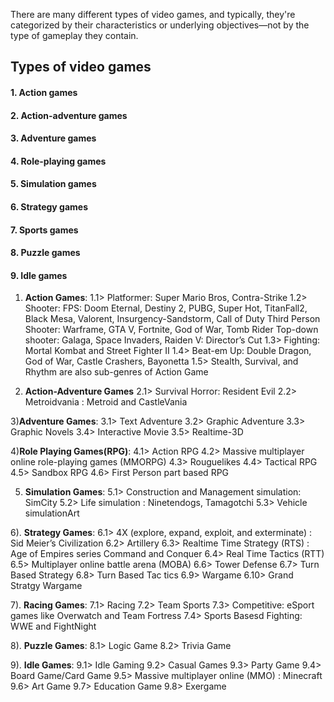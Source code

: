 There are many different types of video games, and typically, they're categorized by their characteristics or underlying objectives—not by the type of gameplay they contain.

## Types of video games

#### 1. Action games
#### 2. Action-adventure games
#### 3. Adventure games
#### 4. Role-playing games
#### 5. Simulation games
#### 6. Strategy games
#### 7. Sports games
#### 8. Puzzle games
#### 9. Idle games

1) **Action Games**:
1.1> Platformer: Super Mario Bros, Contra-Strike
1.2> Shooter: 
FPS: Doom Eternal, Destiny 2, PUBG, Super Hot, TitanFall2, Black Mesa, Valorent, Insurgency-Sandstorm, Call of Duty
Third Person Shooter: Warframe, GTA V, Fortnite, God of War, Tomb Rider
Top-down shooter: Galaga, Space Invaders, Raiden V: Director’s Cut
1.3> Fighting: Mortal Kombat and Street Fighter II 
1.4> Beat-em Up: Double Dragon, God of War, Castle Crashers, Bayonetta
1.5> Stealth, Survival, and Rhythm are also sub-genres of Action Game

2) **Action-Adventure Games**
2.1> Survival Horror: Resident Evil
2.2> Metroidvania : Metroid and CastleVania

3)**Adventure Games**:
3.1> Text Adventure
3.2> Graphic Adventure
3.3> Graphic Novels
3.4> Interactive Movie
3.5> Realtime-3D

4)**Role Playing Games(RPG)**:
4.1> Action RPG
4.2> Massive multiplayer online role-playing games (MMORPG)
4.3> Rouguelikes
4.4> Tactical RPG
4.5> Sandbox RPG
4.6> First Person part based RPG

5) **Simulation Games**:
5.1> Construction and Management simulation: SimCity
5.2> Life simulation : Ninetendogs, Tamagotchi
5.3> Vehicle simulationArt 

6). **Strategy Games**:
6.1> 4X (explore, expand, exploit, and exterminate) : Sid Meier’s Civilization 
6.2> Artillery
6.3> Realtime Time Strategy (RTS) : Age of Empires series Command and Conquer
6.4> Real Time Tactics (RTT)
6.5> Multiplayer online battle arena (MOBA)
6.6> Tower Defense
6.7> Turn Based Strategy
6.8> Turn Based Tac tics
6.9> Wargame
6.10> Grand Stratgy Wargame

7). **Racing Games**:
7.1> Racing
7.2> Team Sports
7.3> Competitive:  eSport games like Overwatch and Team Fortress 
7.4> Sports Basesd Fighting: WWE and FightNight

8). **Puzzle Games**:
8.1> Logic Game
8.2> Trivia Game

9). **Idle Games**:
9.1> Idle Gaming
9.2> Casual Games
9.3> Party Game
9.4> Board Game/Card Game
9.5> Massive multiplayer online (MMO) : Minecraft
9.6> Art Game
9.7> Education Game
9.8> Exergame
